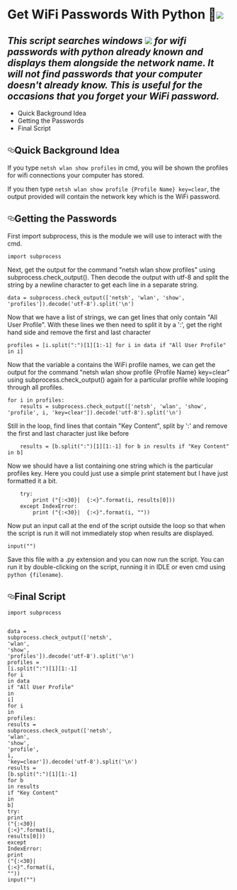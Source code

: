 
# Get WiFi Passwords With Python 🐍<img src="https://img.icons8.com/color/48/000000/python.png"/>

*This script searches windows <img src="https://img.icons8.com/color/48/000000/windows-10.png"/> for wifi passwords with python already known and displays them alongside the network name. It will not find passwords that your computer doesn't already know. This is useful for the occasions that you forget your WiFi password.*
---
- Quick Background Idea
- Getting the Passwords
- Final Script

<h2 id="quick-background-idea">
<span style="position:relative"><a class="anchor" href="#quick-background-idea"><svg aria-hidden="true" focusable="false" height="16" version="1.1" viewBox="0 0 16 16" width="16"><path d="M4 9h1v1H4c-1.5 0-3-1.69-3-3.5S2.55 3 4 3h4c1.45 0 3 1.69 3 3.5 0 1.41-.91 2.72-2 3.25V8.59c.58-.45 1-1.27 1-2.09C10 5.22 8.98 4 8 4H4c-.98 0-2 1.22-2 2.5S3 9 4 9zm9-3h-1v1h1c1 0 2 1.22 2 2.5S13.98 12 13 12H9c-.98 0-2-1.22-2-2.5 0-.83.42-1.64 1-2.09V6.25c-1.09.53-2 1.84-2 3.25C6 11.31 7.55 13 9 13h4c1.45 0 3-1.69 3-3.5S14.5 6 13 6z" fill-rule="evenodd"></path></svg></a>Quick Background Idea</span></h2>
<p>If you type <code>netsh wlan show profiles</code> in cmd, you will be shown the profiles for wifi connections your computer has stored.</p>
<p>If you then type <code>netsh wlan show profile {Profile Name} key=clear</code>, the output provided will contain the network key which is the WiFi password.</p>
<h2 id="getting-the-passwords">
<span style="position:relative"><a class="anchor" href="#getting-the-passwords"><svg aria-hidden="true" focusable="false" height="16" version="1.1" viewBox="0 0 16 16" width="16"><path d="M4 9h1v1H4c-1.5 0-3-1.69-3-3.5S2.55 3 4 3h4c1.45 0 3 1.69 3 3.5 0 1.41-.91 2.72-2 3.25V8.59c.58-.45 1-1.27 1-2.09C10 5.22 8.98 4 8 4H4c-.98 0-2 1.22-2 2.5S3 9 4 9zm9-3h-1v1h1c1 0 2 1.22 2 2.5S13.98 12 13 12H9c-.98 0-2-1.22-2-2.5 0-.83.42-1.64 1-2.09V6.25c-1.09.53-2 1.84-2 3.25C6 11.31 7.55 13 9 13h4c1.45 0 3-1.69 3-3.5S14.5 6 13 6z" fill-rule="evenodd"></path></svg></a>Getting the Passwords</span></h2>
<p>First import subprocess, this is the module we will use to interact with the cmd.</p>
<div class="python codehilite"><pre><span></span><code><span class="kn">import</span> <span class="nn">subprocess</span>
</code></pre></div>

<p>Next, get the output for the command "netsh wlan show profiles" using subprocess.check_output(). Then decode the output with utf-8 and split the string by a newline character to get each line in a separate string. </p>
<div class="python codehilite"><pre><span></span><code><span class="n">data</span> <span class="o">=</span> <span class="n">subprocess</span><span class="o">.</span><span class="n">check_output</span><span class="p">([</span><span class="s1">&#39;netsh&#39;</span><span class="p">,</span> <span class="s1">&#39;wlan&#39;</span><span class="p">,</span> <span class="s1">&#39;show&#39;</span><span class="p">,</span> <span class="s1">&#39;profiles&#39;</span><span class="p">])</span><span class="o">.</span><span class="n">decode</span><span class="p">(</span><span class="s1">&#39;utf-8&#39;</span><span class="p">)</span><span class="o">.</span><span class="n">split</span><span class="p">(</span><span class="s1">&#39;</span><span class="se">\n</span><span class="s1">&#39;</span><span class="p">)</span>
</code></pre></div>

<p>Now that we have a list of strings, we can get lines that only contain "All User Profile". With these lines we then need to split it by a ':', get the right hand side and remove the first and last character</p>
<div class="python codehilite"><pre><span></span><code><span class="n">profiles</span> <span class="o">=</span> <span class="p">[</span><span class="n">i</span><span class="o">.</span><span class="n">split</span><span class="p">(</span><span class="s2">&quot;:&quot;</span><span class="p">)[</span><span class="mi">1</span><span class="p">][</span><span class="mi">1</span><span class="p">:</span><span class="o">-</span><span class="mi">1</span><span class="p">]</span> <span class="k">for</span> <span class="n">i</span> <span class="ow">in</span> <span class="n">data</span> <span class="k">if</span> <span class="s2">&quot;All User Profile&quot;</span> <span class="ow">in</span> <span class="n">i</span><span class="p">]</span>
</code></pre></div>

<p>Now that the variable a contains the WiFi profile names, we can get the output for the command "netsh wlan show profile {Profile Name} key=clear" using subprocess.check_output() again for a particular profile while looping through all profiles.</p>
<div class="python codehilite"><pre><span></span><code><span class="k">for</span> <span class="n">i</span> <span class="ow">in</span> <span class="n">profiles</span><span class="p">:</span>
    <span class="n">results</span> <span class="o">=</span> <span class="n">subprocess</span><span class="o">.</span><span class="n">check_output</span><span class="p">([</span><span class="s1">&#39;netsh&#39;</span><span class="p">,</span> <span class="s1">&#39;wlan&#39;</span><span class="p">,</span> <span class="s1">&#39;show&#39;</span><span class="p">,</span> <span class="s1">&#39;profile&#39;</span><span class="p">,</span> <span class="n">i</span><span class="p">,</span> <span class="s1">&#39;key=clear&#39;</span><span class="p">])</span><span class="o">.</span><span class="n">decode</span><span class="p">(</span><span class="s1">&#39;utf-8&#39;</span><span class="p">)</span><span class="o">.</span><span class="n">split</span><span class="p">(</span><span class="s1">&#39;</span><span class="se">\n</span><span class="s1">&#39;</span><span class="p">)</span>
</code></pre></div>

<p>Still in the loop, find lines that contain "Key Content", split by ':' and remove the first and last character just like before</p>
<div class="python codehilite"><pre><span></span><code>    <span class="n">results</span> <span class="o">=</span> <span class="p">[</span><span class="n">b</span><span class="o">.</span><span class="n">split</span><span class="p">(</span><span class="s2">&quot;:&quot;</span><span class="p">)[</span><span class="mi">1</span><span class="p">][</span><span class="mi">1</span><span class="p">:</span><span class="o">-</span><span class="mi">1</span><span class="p">]</span> <span class="k">for</span> <span class="n">b</span> <span class="ow">in</span> <span class="n">results</span> <span class="k">if</span> <span class="s2">&quot;Key Content&quot;</span> <span class="ow">in</span> <span class="n">b</span><span class="p">]</span>
</code></pre></div>

<p>Now we should have a list containing one string which is the particular profiles key. Here you could just use a simple print statement but I have just formatted it a bit.</p>
<div class="python codehilite"><pre><span></span><code>    <span class="k">try</span><span class="p">:</span>
        <span class="nb">print</span> <span class="p">(</span><span class="s2">&quot;</span><span class="si">{:&lt;30}</span><span class="s2">|  </span><span class="si">{:&lt;}</span><span class="s2">&quot;</span><span class="o">.</span><span class="n">format</span><span class="p">(</span><span class="n">i</span><span class="p">,</span> <span class="n">results</span><span class="p">[</span><span class="mi">0</span><span class="p">]))</span>
    <span class="k">except</span> <span class="ne">IndexError</span><span class="p">:</span>
        <span class="nb">print</span> <span class="p">(</span><span class="s2">&quot;</span><span class="si">{:&lt;30}</span><span class="s2">|  </span><span class="si">{:&lt;}</span><span class="s2">&quot;</span><span class="o">.</span><span class="n">format</span><span class="p">(</span><span class="n">i</span><span class="p">,</span> <span class="s2">&quot;&quot;</span><span class="p">))</span>
</code></pre></div>

<p>Now put an input call at the end of the script outside the loop so that when the script is run it will not immediately stop when results are displayed.</p>
<div class="python codehilite"><pre><span></span><code><span class="nb">input</span><span class="p">(</span><span class="s2">&quot;&quot;</span><span class="p">)</span>
</code></pre></div>

<p>Save this file with a .py extension and you can now run the script. You can run it by double-clicking on the script, running it in IDLE or even cmd using <code>python {filename}</code>.</p>
<h2 id="final-script">
<span style="position:relative"><a class="anchor" href="#final-script"><svg aria-hidden="true" focusable="false" height="16" version="1.1" viewBox="0 0 16 16" width="16"><path d="M4 9h1v1H4c-1.5 0-3-1.69-3-3.5S2.55 3 4 3h4c1.45 0 3 1.69 3 3.5 0 1.41-.91 2.72-2 3.25V8.59c.58-.45 1-1.27 1-2.09C10 5.22 8.98 4 8 4H4c-.98 0-2 1.22-2 2.5S3 9 4 9zm9-3h-1v1h1c1 0 2 1.22 2 2.5S13.98 12 13 12H9c-.98 0-2-1.22-2-2.5 0-.83.42-1.64 1-2.09V6.25c-1.09.53-2 1.84-2 3.25C6 11.31 7.55 13 9 13h4c1.45 0 3-1.69 3-3.5S14.5 6 13 6z" fill-rule="evenodd"></path></svg></a>Final Script</span></h2>
<div class="python codehilite"><pre><span></span><code><span class="kn">import</span> <span class="nn">subprocess</span>

<span class="n">data</span> <span class="o">=</span> <span class="n">subprocess</span><span class="o">.</span><span class="n">check_output</span><span class="p">([</span><span class="s1">&#39;netsh&#39;</span><span class="p">,</span> <span class="s1">&#39;wlan&#39;</span><span class="p">,</span> <span class="s1">&#39;show&#39;</span><span class="p">,</span> <span class="s1">&#39;profiles&#39;</span><span class="p">])</span><span class="o">.</span><span class="n">decode</span><span class="p">(</span><span class="s1">&#39;utf-8&#39;</span><span class="p">)</span><span class="o">.</span><span class="n">split</span><span class="p">(</span><span class="s1">&#39;</span><span class="se">\n</span><span class="s1">&#39;</span><span class="p">)</span>
<span class="n">profiles</span> <span class="o">=</span> <span class="p">[</span><span class="n">i</span><span class="o">.</span><span class="n">split</span><span class="p">(</span><span class="s2">&quot;:&quot;</span><span class="p">)[</span><span class="mi">1</span><span class="p">][</span><span class="mi">1</span><span class="p">:</span><span class="o">-</span><span class="mi">1</span><span class="p">]</span> <span class="k">for</span> <span class="n">i</span> <span class="ow">in</span> <span class="n">data</span> <span class="k">if</span> <span class="s2">&quot;All User Profile&quot;</span> <span class="ow">in</span> <span class="n">i</span><span class="p">]</span>
<span class="k">for</span> <span class="n">i</span> <span class="ow">in</span> <span class="n">profiles</span><span class="p">:</span>
    <span class="n">results</span> <span class="o">=</span> <span class="n">subprocess</span><span class="o">.</span><span class="n">check_output</span><span class="p">([</span><span class="s1">&#39;netsh&#39;</span><span class="p">,</span> <span class="s1">&#39;wlan&#39;</span><span class="p">,</span> <span class="s1">&#39;show&#39;</span><span class="p">,</span> <span class="s1">&#39;profile&#39;</span><span class="p">,</span> <span class="n">i</span><span class="p">,</span> <span class="s1">&#39;key=clear&#39;</span><span class="p">])</span><span class="o">.</span><span class="n">decode</span><span class="p">(</span><span class="s1">&#39;utf-8&#39;</span><span class="p">)</span><span class="o">.</span><span class="n">split</span><span class="p">(</span><span class="s1">&#39;</span><span class="se">\n</span><span class="s1">&#39;</span><span class="p">)</span>
    <span class="n">results</span> <span class="o">=</span> <span class="p">[</span><span class="n">b</span><span class="o">.</span><span class="n">split</span><span class="p">(</span><span class="s2">&quot;:&quot;</span><span class="p">)[</span><span class="mi">1</span><span class="p">][</span><span class="mi">1</span><span class="p">:</span><span class="o">-</span><span class="mi">1</span><span class="p">]</span> <span class="k">for</span> <span class="n">b</span> <span class="ow">in</span> <span class="n">results</span> <span class="k">if</span> <span class="s2">&quot;Key Content&quot;</span> <span class="ow">in</span> <span class="n">b</span><span class="p">]</span>
    <span class="k">try</span><span class="p">:</span>
        <span class="nb">print</span> <span class="p">(</span><span class="s2">&quot;</span><span class="si">{:&lt;30}</span><span class="s2">|  </span><span class="si">{:&lt;}</span><span class="s2">&quot;</span><span class="o">.</span><span class="n">format</span><span class="p">(</span><span class="n">i</span><span class="p">,</span> <span class="n">results</span><span class="p">[</span><span class="mi">0</span><span class="p">]))</span>
    <span class="k">except</span> <span class="ne">IndexError</span><span class="p">:</span>
        <span class="nb">print</span> <span class="p">(</span><span class="s2">&quot;</span><span class="si">{:&lt;30}</span><span class="s2">|  </span><span class="si">{:&lt;}</span><span class="s2">&quot;</span><span class="o">.</span><span class="n">format</span><span class="p">(</span><span class="n">i</span><span class="p">,</span> <span class="s2">&quot;&quot;</span><span class="p">))</span>
<span class="nb">input</span><span class="p">(</span><span class="s2">&quot;&quot;</span><span class="p">)</span>
</code></pre></div>

